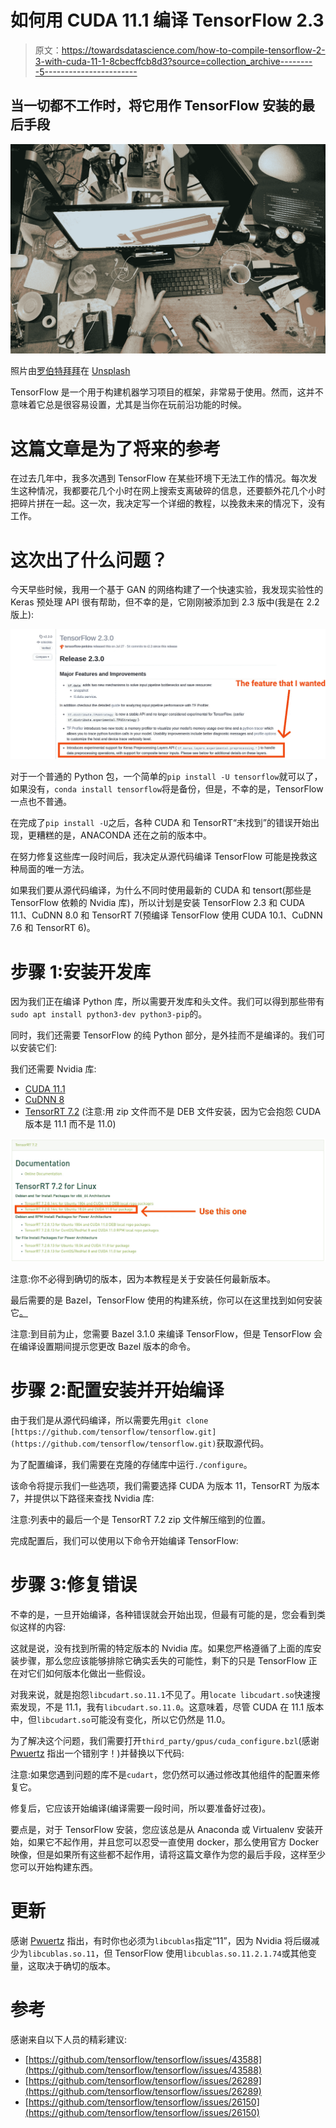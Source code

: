 # 如何用 CUDA 11.1 编译 TensorFlow 2.3

> 原文：<https://towardsdatascience.com/how-to-compile-tensorflow-2-3-with-cuda-11-1-8cbecffcb8d3?source=collection_archive---------5----------------------->

## 当一切都不工作时，将它用作 TensorFlow 安装的最后手段

![](img/1183f5ef9ae0ed09ab3545bb35cea1c7.png)

照片由[罗伯特拜拜](https://unsplash.com/@robertbye?utm_source=unsplash&utm_medium=referral&utm_content=creditCopyText)在 [Unsplash](https://unsplash.com/s/photos/mess?utm_source=unsplash&utm_medium=referral&utm_content=creditCopyText)

TensorFlow 是一个用于构建机器学习项目的框架，非常易于使用。然而，这并不意味着它总是很容易设置，尤其是当你在玩前沿功能的时候。

# 这篇文章是为了将来的参考

在过去几年中，我多次遇到 TensorFlow 在某些环境下无法工作的情况。每次发生这种情况，我都要花几个小时在网上搜索支离破碎的信息，还要额外花几个小时把碎片拼在一起。这一次，我决定写一个详细的教程，以挽救未来的情况下，没有工作。

# 这次出了什么问题？

今天早些时候，我用一个基于 GAN 的网络构建了一个快速实验，我发现实验性的 Keras 预处理 API 很有帮助，但不幸的是，它刚刚被添加到 2.3 版中(我是在 2.2 版上):

![](img/2c9b2a0028b5efe1e860d1621a124741.png)

对于一个普通的 Python 包，一个简单的`pip install -U tensorflow`就可以了，如果没有，`conda install tensorflow`将是备份，但是，不幸的是，TensorFlow 一点也不普通。

在完成了`pip install -U`之后，各种 CUDA 和 TensorRT“未找到”的错误开始出现，更糟糕的是，ANACONDA 还在之前的版本中。

在努力修复这些库一段时间后，我决定从源代码编译 TensorFlow 可能是挽救这种局面的唯一方法。

如果我们要从源代码编译，为什么不同时使用最新的 CUDA 和 tensort(那些是 TensorFlow 依赖的 Nvidia 库)，所以计划是安装 TensorFlow 2.3 和 CUDA 11.1、CuDNN 8.0 和 TensorRT 7(预编译 TensorFlow 使用 CUDA 10.1、CuDNN 7.6 和 TensorRT 6)。

# 步骤 1:安装开发库

因为我们正在编译 Python 库，所以需要开发库和头文件。我们可以得到那些带有`sudo apt install python3-dev python3-pip`的。

同时，我们还需要 TensorFlow 的纯 Python 部分，是外挂而不是编译的。我们可以安装它们:

我们还需要 Nvidia 库:

*   [CUDA 11.1](https://developer.nvidia.com/cuda-toolkit)
*   [CuDNN 8](https://developer.nvidia.com/rdp/cudnn-download#)
*   [TensorRT 7.2](https://developer.nvidia.com/nvidia-tensorrt-7x-download) (注意:用 zip 文件而不是 DEB 文件安装，因为它会抱怨 CUDA 版本是 11.1 而不是 11.0)

![](img/ceca45cacb2a08e85e894a9cb4abfc18.png)

注意:你不必得到确切的版本，因为本教程是关于安装任何最新版本。

最后需要的是 Bazel，TensorFlow 使用的构建系统，你可以在这里找到如何安装它[。](https://docs.bazel.build/versions/master/install-ubuntu.html)

注意:到目前为止，您需要 Bazel 3.1.0 来编译 TensorFlow，但是 TensorFlow 会在编译设置期间提示您更改 Bazel 版本的命令。

# 步骤 2:配置安装并开始编译

由于我们是从源代码编译，所以需要先用`git clone [https://github.com/tensorflow/tensorflow.git](https://github.com/tensorflow/tensorflow.git)`获取源代码。

为了配置编译，我们需要在克隆的存储库中运行`./configure`。

该命令将提示我们一些选项，我们需要选择 CUDA 为版本 11，TensorRT 为版本 7，并提供以下路径来查找 Nvidia 库:

注意:列表中的最后一个是 TensorRT 7.2 zip 文件解压缩到的位置。

完成配置后，我们可以使用以下命令开始编译 TensorFlow:

# 步骤 3:修复错误

不幸的是，一旦开始编译，各种错误就会开始出现，但最有可能的是，您会看到类似这样的内容:

这就是说，没有找到所需的特定版本的 Nvidia 库。如果您严格遵循了上面的库安装步骤，那么您应该能够排除它确实丢失的可能性，剩下的只是 TensorFlow 正在对它们如何版本化做出一些假设。

对我来说，就是抱怨`libcudart.so.11.1`不见了。用`locate libcudart.so`快速搜索发现，不是 11.1，我有`libcudart.so.11.0`。这意味着，尽管 CUDA 在 11.1 版本中，但`libcudart.so`可能没有变化，所以它仍然是 11.0。

为了解决这个问题，我们需要打开`third_party/gpus/cuda_configure.bzl`(感谢 [Pwuertz](https://medium.com/u/1f89df37e1b0?source=post_page-----8cbecffcb8d3--------------------------------) 指出一个错别字！)并替换以下代码:

注意:如果您遇到问题的库不是`cudart`，您仍然可以通过修改其他组件的配置来修复它。

修复后，它应该开始编译(编译需要一段时间，所以要准备好过夜)。

要点是，对于 TensorFlow 安装，您应该总是从 Anaconda 或 Virtualenv 安装开始，如果它不起作用，并且您可以忍受一直使用 docker，那么使用官方 Docker 映像，但是如果所有这些都不起作用，请将这篇文章作为您的最后手段，这样至少您可以开始构建东西。

# 更新

感谢 [Pwuertz](https://medium.com/u/1f89df37e1b0?source=post_page-----8cbecffcb8d3--------------------------------) 指出，有时你也必须为`libcublas`指定“11”，因为 Nvidia 将后缀减少为`libcublas.so.11`，但 TensorFlow 使用`libcublas.so.11.2.1.74`或其他变量，这取决于确切的版本。

# 参考

感谢来自以下人员的精彩建议:

*   [https://github.com/tensorflow/tensorflow/issues/43588](https://github.com/tensorflow/tensorflow/issues/43588)
*   [https://github.com/tensorflow/tensorflow/issues/26289](https://github.com/tensorflow/tensorflow/issues/26289)
*   [https://github.com/tensorflow/tensorflow/issues/26150](https://github.com/tensorflow/tensorflow/issues/26150)